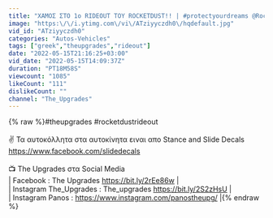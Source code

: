 ```yaml
---
title: "ΧΑΜΟΣ ΣΤΟ 1ο RIDEOUT ΤΟΥ ROCKETDUST!! | #protectyourdreams @Rocket Dust"
image: "https:\/\/i.ytimg.com\/vi\/ATziyyczdh0\/hqdefault.jpg"
vid_id: "ATziyyczdh0"
categories: "Autos-Vehicles"
tags: ["greek","theupgrades","rideout"]
date: "2022-05-15T21:16:25+03:00"
vid_date: "2022-05-15T14:09:37Z"
duration: "PT18M58S"
viewcount: "1085"
likeCount: "111"
dislikeCount: ""
channel: "The_Upgrades"
---
```

{% raw %}#theupgrades #rocketdustrideout<br /><br />✌️ Τα αυτοκόλλητα στα αυτοκίνητα ειναι απο Stance and Slide Decals<br /><a rel="nofollow" target="blank" href="https://www.facebook.com/slidedecals">https://www.facebook.com/slidedecals</a><br /><br />📺 The Upgrades στα Social Media<br />| Facebook : The Upgrades <a rel="nofollow" target="blank" href="https://bit.ly/2rEe86w">https://bit.ly/2rEe86w</a> |<br />| Instagram The_Upgrades : The_upgrades <a rel="nofollow" target="blank" href="https://bit.ly/2S2zHsU">https://bit.ly/2S2zHsU</a> |<br />| Instagram Panos : <a rel="nofollow" target="blank" href="https://www.instagram.com/panostheupg/">https://www.instagram.com/panostheupg/</a> |{% endraw %}
